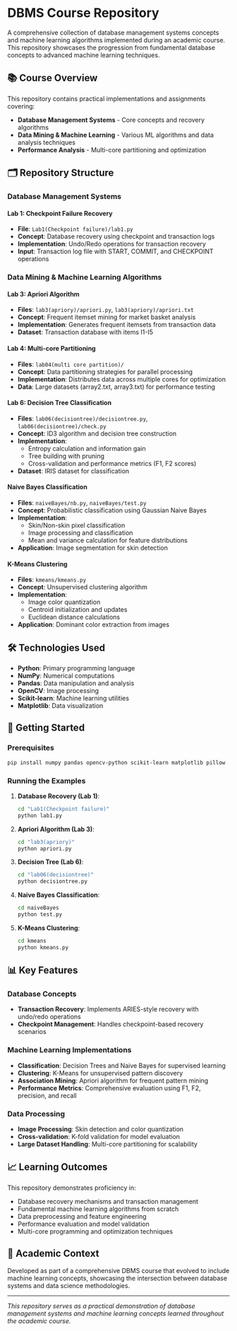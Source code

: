 # DBMS Course Repository

A comprehensive collection of database management systems concepts and machine learning algorithms implemented during an academic course. This repository showcases the progression from fundamental database concepts to advanced machine learning techniques.

## 📚 Course Overview

This repository contains practical implementations and assignments covering:
- **Database Management Systems** - Core concepts and recovery algorithms
- **Data Mining & Machine Learning** - Various ML algorithms and data analysis techniques
- **Performance Analysis** - Multi-core partitioning and optimization

## 🗂️ Repository Structure

### Database Management Systems

#### Lab 1: Checkpoint Failure Recovery
- **File**: `Lab1(Checkpoint failure)/lab1.py`
- **Concept**: Database recovery using checkpoint and transaction logs
- **Implementation**: Undo/Redo operations for transaction recovery
- **Input**: Transaction log file with START, COMMIT, and CHECKPOINT operations

### Data Mining & Machine Learning Algorithms

#### Lab 3: Apriori Algorithm
- **Files**: `lab3(apriory)/apriori.py`, `lab3(apriory)/apriori.txt`
- **Concept**: Frequent itemset mining for market basket analysis
- **Implementation**: Generates frequent itemsets from transaction data
- **Dataset**: Transaction database with items I1-I5

#### Lab 4: Multi-core Partitioning
- **Files**: `lab04(multi core partition)/`
- **Concept**: Data partitioning strategies for parallel processing
- **Implementation**: Distributes data across multiple cores for optimization
- **Data**: Large datasets (array2.txt, array3.txt) for performance testing

#### Lab 6: Decision Tree Classification
- **Files**: `lab06(decisiontree)/decisiontree.py`, `lab06(decisiontree)/check.py`
- **Concept**: ID3 algorithm and decision tree construction
- **Implementation**: 
  - Entropy calculation and information gain
  - Tree building with pruning
  - Cross-validation and performance metrics (F1, F2 scores)
- **Dataset**: IRIS dataset for classification

#### Naive Bayes Classification
- **Files**: `naiveBayes/nb.py`, `naiveBayes/test.py`
- **Concept**: Probabilistic classification using Gaussian Naive Bayes
- **Implementation**: 
  - Skin/Non-skin pixel classification
  - Image processing and classification
  - Mean and variance calculation for feature distributions
- **Application**: Image segmentation for skin detection

#### K-Means Clustering
- **Files**: `kmeans/kmeans.py`
- **Concept**: Unsupervised clustering algorithm
- **Implementation**: 
  - Image color quantization
  - Centroid initialization and updates
  - Euclidean distance calculations
- **Application**: Dominant color extraction from images

## 🛠️ Technologies Used

- **Python**: Primary programming language
- **NumPy**: Numerical computations
- **Pandas**: Data manipulation and analysis
- **OpenCV**: Image processing
- **Scikit-learn**: Machine learning utilities
- **Matplotlib**: Data visualization

## 🚀 Getting Started

### Prerequisites
```bash
pip install numpy pandas opencv-python scikit-learn matplotlib pillow
```

### Running the Examples

1. **Database Recovery (Lab 1)**:
   ```bash
   cd "Lab1(Checkpoint failure)"
   python lab1.py
   ```

2. **Apriori Algorithm (Lab 3)**:
   ```bash
   cd "lab3(apriory)"
   python apriori.py
   ```

3. **Decision Tree (Lab 6)**:
   ```bash
   cd "lab06(decisiontree)"
   python decisiontree.py
   ```

4. **Naive Bayes Classification**:
   ```bash
   cd naiveBayes
   python test.py
   ```

5. **K-Means Clustering**:
   ```bash
   cd kmeans
   python kmeans.py
   ```

## 📊 Key Features

### Database Concepts
- **Transaction Recovery**: Implements ARIES-style recovery with undo/redo operations
- **Checkpoint Management**: Handles checkpoint-based recovery scenarios

### Machine Learning Implementations
- **Classification**: Decision Trees and Naive Bayes for supervised learning
- **Clustering**: K-Means for unsupervised pattern discovery
- **Association Mining**: Apriori algorithm for frequent pattern mining
- **Performance Metrics**: Comprehensive evaluation using F1, F2, precision, and recall

### Data Processing
- **Image Processing**: Skin detection and color quantization
- **Cross-validation**: K-fold validation for model evaluation
- **Large Dataset Handling**: Multi-core partitioning for scalability

## 📈 Learning Outcomes

This repository demonstrates proficiency in:
- Database recovery mechanisms and transaction management
- Fundamental machine learning algorithms from scratch
- Data preprocessing and feature engineering
- Performance evaluation and model validation
- Multi-core programming and optimization techniques

## 📝 Academic Context

Developed as part of a comprehensive DBMS course that evolved to include machine learning concepts, showcasing the intersection between database systems and data science methodologies.

---

*This repository serves as a practical demonstration of database management systems and machine learning concepts learned throughout the academic course.*

